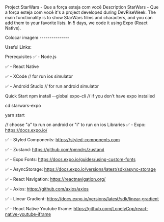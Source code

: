 Project StarWars - Que a força esteja com você
Description
StarWars - Que a força esteja com você it's a project developed during DevRiseWeek. The main functionality is to show StarWars films and characters, and you can add them to your favorite lists. In 5 days, we code it using Expo (React Native).

Colocar imagem ---------------

Useful Links:



Prerequisites
✅ - Node.js

✅ - React Native

✅ - XCode // for run ios simulator

✅ - Android Studio // for run android simulator

Quick Start
  npm install --global expo-cli // if you don't have expo installed
     
  cd starwars-expo
  
  yarn start
  
  // choose "a" to run on android or "i" to run on ios
Libraries
✅ - Expo: https://docs.expo.io/

✅ - Styled Components: https://styled-components.com

✅ - Zustand: https://github.com/pmndrs/zustand

✅ - Expo Fonts: https://docs.expo.io/guides/using-custom-fonts

✅ - AsyncStorage: https://docs.expo.io/versions/latest/sdk/async-storage

✅ - React Navigation: https://reactnavigation.org/

✅ - Axios: https://github.com/axios/axios

✅ - Linear Gradient: https://docs.expo.io/versions/latest/sdk/linear-gradient

✅ - React Native Youtube Iframe: https://github.com/LonelyCpp/react-native-youtube-iframe